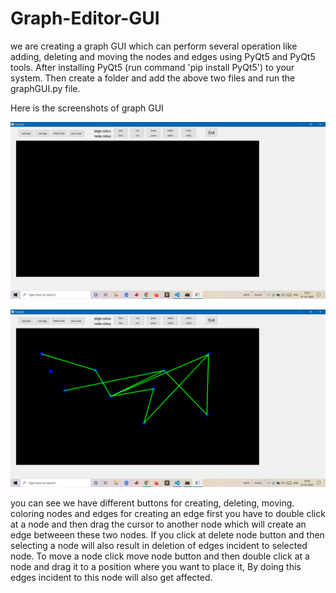 # Graph-Editor-GUI
we are creating a graph GUI which can perform several operation like adding, deleting and moving the nodes and edges using PyQt5 and PyQt5 tools.
After installing PyQt5 (run command 'pip install PyQt5') to your system. Then create a folder and add the above two files and run the graphGUI.py file. 

Here is the screenshots of graph GUI

![Screenshot 1 of GUI](/ss1.png)


![Screenshot 2 of GUI](/ss2.png)

you can see we have different buttons for creating, deleting, moving. coloring nodes and edges
for creating an edge first you have to double click at a node and then drag the cursor to another node which will create an edge betweeen these two nodes. If you click at delete node button and then selecting a node will also result in deletion of edges incident to selected node. To move a node click move node button and then double click at a node and drag it to a position where you want to place it, By doing this edges incident to this node will also get affected.
